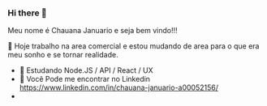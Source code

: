 ### Hi there 👋
Meu nome é Chauana Januario e seja bem vindo!!! 


 🔭 Hoje trabalho na area comercial e estou mudando de area para o que era meu sonho e se tornar realidade. 
- 🌱 Estudando Node.JS / API / React / UX
- 💬 Você Pode me encontrar no Linkedin https://www.linkedin.com/in/chauana-januario-a00052156/
- 

